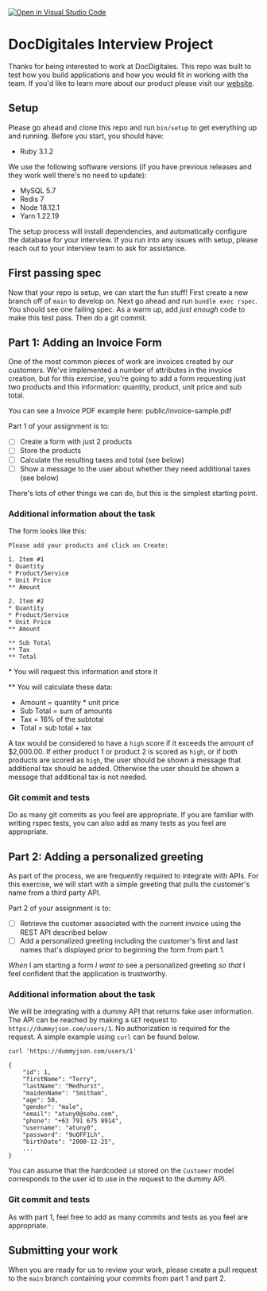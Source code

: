 [![Open in Visual Studio Code](https://classroom.github.com/assets/open-in-vscode-718a45dd9cf7e7f842a935f5ebbe5719a5e09af4491e668f4dbf3b35d5cca122.svg)](https://classroom.github.com/online_ide?assignment_repo_id=12461431&assignment_repo_type=AssignmentRepo)
# DocDigitales Interview Project

Thanks for being interested to work at DocDigitales. This repo was built to test how you build applications and how you would fit in working with the team.  If you'd like to learn more about our product please visit our [website](https://docdigitales.com/).

## Setup

Please go ahead and clone this repo and run `bin/setup` to get everything up and running. Before you start, you should have:

* Ruby 3.1.2

We use the following software versions (if you have previous releases and they work well there's no need to update):

* MySQL 5.7
* Redis 7
* Node 18.12.1
* Yarn 1.22.19

The setup process will install dependencies, and automatically configure the database for your interview.  If you run into any issues with setup, please reach out to your interview team to ask for assistance.

## First passing spec

Now that your repo is setup, we can start the fun stuff!  First create a new branch off of `main` to develop on. Next go ahead and run `bundle exec rspec`. You should see one failing spec. As a warm up, add _just enough_ code to make this test pass. Then do a git commit.

## Part 1: Adding an Invoice Form

One of the most common pieces of work are invoices created by our customers. We've implemented a number of attributes in the invoice creation, but for this exercise, you're going to add a form requesting just two products and this information: quantity, product, unit price and sub total.

You can see a Invoice PDF example here: public/invoice-sample.pdf

Part 1 of your assignment is to:

- [ ] Create a form with just 2 products
- [ ] Store the products
- [ ] Calculate the resulting taxes and total (see below)
- [ ] Show a message to the user about whether they need additional taxes (see below)

There's lots of other things we can do, but this is the simplest starting point.

### Additional information about the task

The form looks like this:

```
Please add your products and click on Create:

1. Item #1
* Quantity
* Product/Service
* Unit Price
** Amount

2. Item #2
* Quantity
* Product/Service
* Unit Price
** Amount

** Sub Total
** Tax
** Total
```

&ast; You will request this information and store it

** You will calculate these data:
- Amount = quantity * unit price
- Sub Total = sum of amounts
- Tax = 16% of the subtotal
- Total = sub total + tax

A tax would be considered to have a `high` score if it exceeds the amount of $2,000.00. If either product 1 or product 2 is scored as `high`, or if both products are scored as `high`, the user should be shown a message that additional tax should be added. Otherwise the user should be shown a message that additional tax is not needed.


### Git commit and tests

Do as many git commits as you feel are appropriate. If you are familiar with writing rspec tests, you can also add as many tests as you feel are appropriate.

## Part 2: Adding a personalized greeting

As part of the process, we are frequently required to integrate with APIs. For this exercise, we will start with a simple greeting that pulls the customer's name from a third party API.

Part 2 of your assignment is to:

- [ ] Retrieve the customer associated with the current invoice using the REST API described below
- [ ] Add a personalized greeting including the customer's first and last names that's displayed prior to beginning the form from part 1.

*When* I am starting a form
*I want to* see a personalized greeting
*so that* I feel confident that the application is trustworthy.

### Additional information about the task

We will be integrating with a dummy API that returns fake user information. The API can be reached by making a `GET` request to `https://dummyjson.com/users/1`. No authorization is required for the request. A simple example using `curl` can be found below.

```shell
curl 'https://dummyjson.com/users/1'

{
    "id": 1,
    "firstName": "Terry",
    "lastName": "Medhurst",
    "maidenName": "Smitham",
    "age": 50,
    "gender": "male",
    "email": "atuny0@sohu.com",
    "phone": "+63 791 675 8914",
    "username": "atuny0",
    "password": "9uQFF1Lh",
    "birthDate": "2000-12-25",
    ...
}
```

You can assume that the hardcoded `id` stored on the `Customer` model corresponds to the user id to use in the request to the dummy API.

### Git commit and tests

As with part 1, feel free to add as many commits and tests as you feel are appropriate.

## Submitting your work

When you are ready for us to review your work, please create a pull request to the `main` branch containing your commits from part 1 and part 2.

